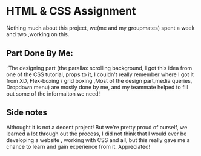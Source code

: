 # HTML & CSS Assignment

Nothing much about this project, we(me and my groupmates) spent a week and two ,working on this.<br>

## Part Done By Me:
-The designing part (the parallax scrolling background, I got this idea from one of the CSS tutorial, props to it, I couldn't really remember where I got it from XD, Flex-boxing / grid boxing ,Most of the design part,media queries, Dropdown menu) are mostly done by me, and my teammate helped to fill out some of the informaiton we need!

## Side notes
Althought it is not a decent project! But we're pretty proud of ourself, we learned a lot through out the process, I did not think that I would ever be developing a website , working with CSS and all, but this really gave me a chance to learn and gain experience from it. Appreciated!

